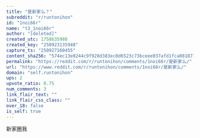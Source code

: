 ```yaml
---
title: "是新家么？"
subreddit: "r/runtonihon"
id: "1noi66r"
name: "t3_1noi66r"
author: "[deleted]"
created_utc: 1758635988
created_key: "250923135948"
capture_ts: "250927160455"
content_sha256: "574ec13e0244c9f928d383ec0d6523c73bceee037afd1fca081871a53381f5fb"
permalink: "https://reddit.com/r/runtonihon/comments/1noi66r/是新家么/"
url: "https://www.reddit.com/r/runtonihon/comments/1noi66r/是新家么/"
domain: "self.runtonihon"
ups: 2
upvote_ratio: 0.75
num_comments: 3
link_flair_text: ""
link_flair_css_class: ""
over_18: false
is_self: true
---
```


新家圈我
